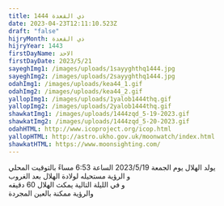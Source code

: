 ```yaml
---
title: ذي القعدة 1444
date: 2023-04-23T12:11:10.523Z
draft: "false"
hijryMonth: ذي القعدة
hijryYear: 1443
firstDayName: الاحد
firstDayDate: 2023/5/21
sayeghImg1: /images/uploads/1sayyghthq1444.jpg
sayeghImg2: /images/uploads/2sayyghthq1444.jpg
odahImg1: /images/uploads/kea44_1.gif
odahImg2: /images/uploads/kea44_2.gif
yallopImg1: /images/uploads/1yalob1444thq.gif
yallopImg2: /images/uploads/2yalob1444thq.gif
shawkatImg1: /images/uploads/1444zqd_5-19-2023.gif
shawkatImg2: /images/uploads/1444zqd_5-20-2023.gif
odahHTML: http://www.icoproject.org/icop.html
yallopHTML: http://astro.ukho.gov.uk/moonwatch/index.html
shawkatHTML: https://www.moonsighting.com/
---
```

ي﻿ولد الهلال يوم الجمعة 2023/5/19 الساعة 6:53 مساءً بالتوقيت المحلي\
و﻿ الرؤية مستحيله لولادة الهلال بعد الغروب\
و﻿ في الليلة التالية يمكث الهلال 60 دقيقه \
و﻿الرؤية ممكنة بالعين المجردة